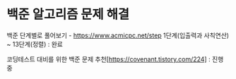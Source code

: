 # 백준 알고리즘 문제 해결 

백준 단계별로 풀어보기 - https://www.acmicpc.net/step
1단계(입출력과 사칙연산) ~ 13단계(정렬) : 완료

코딩테스트 대비를 위한 백준 문제 추천[https://covenant.tistory.com/224]
: 진행 중
